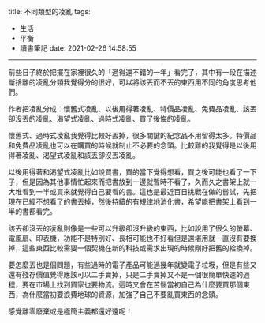 title: 不同類型的凌亂
tags:
  - 生活
  - 平衡
  - 讀書筆記
date: 2021-02-26 14:58:55
---

前些日子終於把擺在家裡很久的「過得還不錯的一年」看完了，其中有一段在描述斷捨離的凌亂分類我覺得分的很好，可以將該丟而不丟的東西用不同的角度思考他們。

作者把凌亂分成：懷舊式凌亂、以後用得著凌亂、特價品凌亂、免費品凌亂、該丟卻沒丟的凌亂、渴望式凌亂、過時式凌亂、買了後悔的凌亂。

<!-- more -->

懷舊式、過時式凌亂我覺得比較好丟掉，很多關鍵的紀念品不用留得太多。特價品和免費品凌亂也可以在購買的時候就制止不必要的念頭。比較難的我覺得是以後用得著凌亂、渴望式凌亂和該丟卻沒丟凌亂。

以後用得著和渴望式凌亂比如說買書，買的當下覺得想看，買之後可能也看了一下子，但是因為其他事情忙起來而把書放到一邊就暫時不看了，久而久之書架上就一大堆看到一半或買來就覺得自己要看的書。這也是最近百日挑戰在做的嘗試，先把現在已經不想看了的書丟掉，然後持續的有規律地消化書，希望能把書架上看到一半的書都看完。

該丟卻沒丟的凌亂則像是一些可以升級卻沒升級的東西，比如說用了很久的螢幕、電風扇、印表機，功能不是特別好、長相可能也不好看但是還堪用就一直沒有要換掉，這些東西比較需要一個契機在新的科技或需求出現的時候剛好把舊的給換掉。

要怎麼丟也是個問題，有些過時的電子產品可能過幾年就變電子垃圾，但是有些又還有殘存價值覺得應該可以二手賣掉，只是二手賣掉又不是一個很簡單快速的過程，要在市場上找到買家也要物流。這時又會在苦惱當初自己為什麼要買那個東西，為什麼當初要浪費地球的資源，加強了自己不要亂買東西的念頭。

感覺離零廢棄或是極簡主義都還好遠呢！
